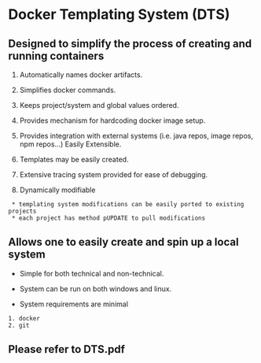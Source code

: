 # Docker Templating System (DTS)

## Designed to simplify the process of creating and running containers
1. Automatically names docker artifacts.

2. Simplifies docker commands.

3. Keeps project/system and global values ordered.

4. Provides mechanism for hardcoding docker image setup.

5. Provides integration with external systems (i.e. java repos, image repos, npm repos…)
Easily Extensible.
   
6. Templates may be easily created.

7. Extensive tracing system provided for
ease of debugging.
   
8. Dynamically modifiable
```
 * templating system modifications can be easily ported to existing projects
 * each project has method pUPDATE to pull modifications
```
## Allows one to easily create and spin up a local system
 - Simple for both technical and non-technical.

 - System can be run on both windows and linux.

 - System requirements are minimal
```
1. docker
2. git
```

## Please refer to DTS.pdf